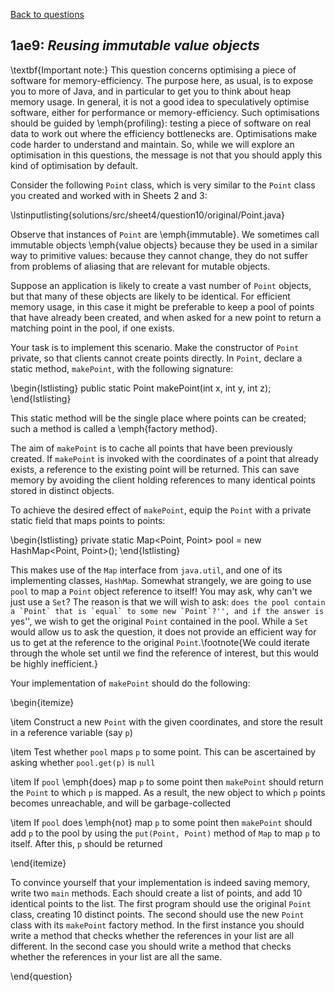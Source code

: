 [Back to questions](../README.md)

## 1ae9: *Reusing immutable value objects*

\textbf{Important note:} This question concerns optimising a piece of software for memory-efficiency.  The purpose here, as usual, is to expose you to more of Java, and in particular to get you to think about heap memory usage.  In general, it is not a good idea to speculatively optimise software, either for performance or memory-efficiency.  Such optimisations should be guided by \emph{profiling}: testing a piece of software on real data to work out where the efficiency bottlenecks are.  Optimisations make code harder to understand and maintain.  So, while we will explore an optimisation in this questions, the message is not that you should apply this kind of optimisation by default.

Consider the following `Point` class, which is very similar to the `Point`
class you created and worked with in Sheets 2 and 3:

\lstinputlisting{solutions/src/sheet4/question10/original/Point.java}

Observe that instances of `Point` are \emph{immutable}.  We sometimes call immutable objects \emph{value objects} because they be used in a similar way
to primitive values: because they cannot change, they do not suffer from problems of aliasing that are relevant for mutable objects.

Suppose an application is likely to create a vast number of `Point` objects, but that many of these objects are likely to
be identical.  For efficient memory usage, in this case it might be preferable to keep a pool of points that have already been
created, and when asked for a new point to return a matching point in the pool, if one exists.

Your task is to implement this scenario.  Make the constructor of `Point` private, so that clients cannot create points directly.
In `Point`, declare a static method, `makePoint`, with the following signature:

\begin{lstlisting}
public static Point makePoint(int x, int y, int z);
\end{lstlisting}

This static method will be the single place where points can be created; such a method is called a \emph{factory method}.

The aim of `makePoint` is to cache all points that have been previously created.  If `makePoint` is invoked
with the coordinates of a point that already exists, a reference to the existing point will be returned.  This can save memory
by avoiding the client holding references to many identical points stored in distinct objects.

To achieve the desired effect of `makePoint`, equip the `Point` with a private static field that maps points to
points:

\begin{lstlisting}
private static Map<Point, Point> pool = new HashMap<Point, Point>();
\end{lstlisting}

This makes use of the `Map` interface from `java.util`, and one of its implementing classes, `HashMap`.
Somewhat strangely, we are going to use `pool` to map a `Point` object reference to itself!  You may ask, why
can't we just use a `Set`?  The reason is that we will wish to ask: ``does the pool contain a `Point` that
is `equal` to some new `Point`?'', and if the answer is ``yes'', we wish to get the original `Point` contained in the pool.  While a `Set` would allow us to ask the question, it does not provide an efficient way for us to get at the reference to the original `Point`.\footnote{We could iterate through the whole set until we find the reference of interest, but this would be highly inefficient.}

Your implementation of `makePoint` should do the following:

\begin{itemize}

\item Construct a new `Point` with the given coordinates, and store the result in a reference variable (say `p`)

\item Test whether `pool` maps `p` to some point.  This can be ascertained by asking whether `pool.get(p)` is `null`

\item If `pool` \emph{does} map `p` to some point then `makePoint` should return the `Point` to which `p` is mapped.  As a result, the new object to which `p` points becomes unreachable, and will be garbage-collected

\item If `pool` does \emph{not} map `p` to some point then `makePoint` should add `p` to the pool by using the `put(Point, Point)` method of `Map` to map `p` to itself.  After this, `p` should be returned

\end{itemize}

To convince yourself that your implementation is indeed saving memory, write two `main` methods.  Each should create a list of points, and add 10 identical points to the list.  The first program should use the original `Point` class, creating 10 distinct points.  The second should use the new `Point` class with its `makePoint` factory method.  In the first instance you should write a method that checks whether the references in your list are all different.  In the second case you should write a method that checks whether the references in your list are all the same.



\end{question}
